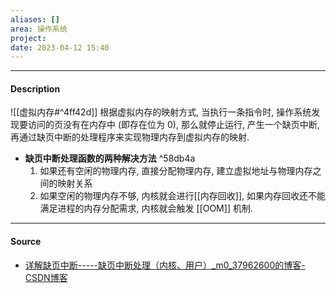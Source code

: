 ```yaml
---
aliases: []
area: 操作系统
project: 
date: 2023-04-12 15:40
---
```

---
#### Description
![[虚拟内存#^4ff42d]]
根据虚拟内存的映射方式, 当执行一条指令时, 操作系统发现要访问的页没有在内存中 (即存在位为 0), 那么就停止运行, 产生一个缺页中断, 再通过缺页中断的处理程序来实现物理内存到虚拟内存的映射.

- **缺页中断处理函数的两种解决方法** ^58db4a
    1. 如果还有空闲的物理内存, 直接分配物理内存, 建立虚拟地址与物理内存之间的映射关系
    2. 如果空闲的物理内存不够, 内核就会进行[[内存回收]], 如果内存回收还不能满足进程的内存分配需求, 内核就会触发 [[OOM]] 机制. 

---
#### Source
- [详解缺页中断-----缺页中断处理（内核、用户）\_m0\_37962600的博客-CSDN博客](https://blog.csdn.net/m0_37962600/article/details/81448553)